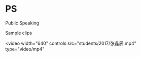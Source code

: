 # PS
Public Speaking

Sample clips

<video width="640" controls src="students/2017/张鑫辰.mp4" type="video/mp4"</video>
